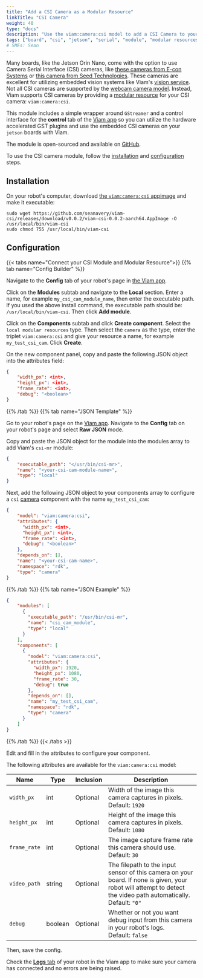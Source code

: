 ```yaml
---
title: "Add a CSI Camera as a Modular Resource"
linkTitle: "CSI Camera"
weight: 40
type: "docs"
description: "Use the viam:camera:csi model to add a CSI Camera to your robot."
tags: ["board", "csi", "jetson", "serial", "module", "modular resources", "Python", "python SDK", "nvidia", "jetson orin", "jetson orin nano", "nano", "camera"]
# SMEs: Sean
---
```


Many boards, like the Jetson Orin Nano, come with the option to use Camera Serial Interface (CSI) cameras, like [these cameras from E-con Systems](https://www.e-consystems.com/nvidia-jetson-agx-orin-cameras.asp) or [this camera from Seed Technologies](https://www.digikey.com/en/products/detail/seeed-technology-co.,-ltd/114992263/12396924).
These cameras are excellent for utilizing embedded vision systems like Viam's [vision service](/services/vision/).
Not all CSI cameras are supported by the [webcam camera model](/components/camera/webcam/).
Instead, Viam supports CSI cameras by providing a [modular resource](/extend/modular-resources/) for your CSI camera: `viam:camera:csi`.

This module includes a simple wrapper around `GStreamer` and a control interface for the **control** tab of the [Viam app](https://app.viam.com) so you can utilize the hardware accelerated GST plugins and use the embedded CSI cameras on your `jetson` boards with Viam.

The module is open-sourced and available on [GitHub](https://github.com/seanavery/viam-csi).

To use the CSI camera module, follow the [installation](#installation) and [configuration](#configuration) steps.

## Installation

On your robot's computer, download [the `viam:camera:csi` appimage](https://github.com/seanavery/viam-csi) and make it executable:

``` {class="command-line" data-prompt="$"}
sudo wget https://github.com/seanavery/viam-csi/releases/download/v0.0.2/viam-csi-0.0.2-aarch64.AppImage -O /usr/local/bin/viam-csi
sudo chmod 755 /usr/local/bin/viam-csi
```

## Configuration

{{< tabs name="Connect your CSI Module and Modular Resource">}}
{{% tab name="Config Builder" %}}

Navigate to the **Config** tab of your robot's page in [the Viam app](https://app.viam.com).

Click on the **Modules** subtab and navigate to the **Local** section.
Enter a name, for example `my_csi_cam_module_name`, then enter the executable path.
If you used the above install command, the executable path should be: `/usr/local/bin/viam-csi`.
Then click **Add module**.

Click on the **Components** subtab and click **Create component**.
Select the `local modular resources` type.
Then select the `camera` as the type, enter the triplet `viam:camera:csi` and give your resource a name, for example `my_test_csi_cam`.
Click **Create**.

On the new component panel, copy and paste the following JSON object into the attributes field:

```json
{
    "width_px": <int>,
    "height_px": <int>,
    "frame_rate": <int>,
    "debug": "<boolean>"
}
```

{{% /tab %}}
{{% tab name="JSON Template" %}}

Go to your robot's page on the [Viam app](https://app.viam.com/).
Navigate to the **Config** tab on your robot's page and select **Raw JSON** mode.

Copy and paste the JSON object for the module into the modules array to add Viam's `csi-mr` module:

```json
{
    "executable_path": "</usr/bin/csi-mr>",
    "name": "<your-csi-cam-module-name>",
    "type": "local"
}
```

Next, add the following JSON object to your components array to configure a `csi` [camera](/components/camera/) component with the name `my_test_csi_cam`:

```json {class="line-numbers linkable-line-numbers"}
{
    "model": "viam:camera:csi",
    "attributes": {
      "width_px": <int>,
      "height_px": <int>,
      "frame_rate": <int>,
      "debug": "<boolean>"
    },
    "depends_on": [],
    "name": "<your-csi-cam-name>",
    "namespace": "rdk",
    "type": "camera"
}
```

{{% /tab %}}
{{% tab name="JSON Example" %}}

```json {class="line-numbers linkable-line-numbers"}
{
    "modules": [
      {
        "executable_path": "/usr/bin/csi-mr",
        "name": "csi_cam_module",
        "type": "local"
      }
    ],
    "components": [
      {
        "model": "viam:camera:csi",
        "attributes": {
          "width_px": 1920,
          "height_px": 1080,
          "frame_rate": 30,
          "debug": true
        },
        "depends_on": [],
        "name": "my_test_csi_cam",
        "namespace": "rdk",
        "type": "camera"
      }
    ]
}
```

{{% /tab %}}
{{< /tabs >}}

Edit and fill in the attributes to configure your component.

The following attributes are available for the `viam:camera:csi` model:

| Name | Type | Inclusion | Description |
| ---- | ---- | --------- | ----------- |
| `width_px` | int | Optional | Width of the image this camera captures in pixels. <br> Default: `1920` |
| `height_px` | int | Optional | Height of the image this camera captures in pixels. <br> Default: `1080` |
| `frame_rate` | int | Optional | The image capture frame rate this camera should use. <br> Default: `30` |
| `video_path` | string | Optional | The filepath to the input sensor of this camera on your board. If none is given, your robot will attempt to detect the video path automatically. <br> Default: `"0"` </br>  |
| `debug` | boolean | Optional | Whether or not you want debug input from this camera in your robot's logs. <br> Default: `false` |

Then, save the config.

Check the [**Logs** tab](/program/debug/) of your robot in the Viam app to make sure your camera has connected and no errors are being raised.
